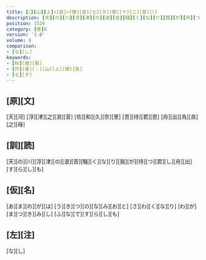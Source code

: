 ```yaml
---
title: [（][山][上]<[臣]>[憶][良][七][夕][歌][十][二][首][）]
description: [天][の][川][浮][津][の][波][音][騒][く][な][り][我][が][待][つ][君][し][舟][出][す][ら][し][も]
position: 1529
category: [巻]8
version: '1.0'
volume: 8
comparison:
- [な][し]
keywords:
- [秋][雑][歌]
- [作][者][：][山][上][憶][良]
- [七][夕]
---
```


## [原][文]

[天][河] [浮][津][之][浪][音] [佐][和][久][奈][里] [吾][待][君][思] [舟][出][為][良][之][母]

## [訓][読]

[天][の][川][浮][津][の][波][音][騒][く][な][り][我][が][待][つ][君][し][舟][出][す][ら][し][も]

## [仮][名]

[あ][ま][の][が][は] [う][き][つ][の][な][み][お][と] [さ][わ][く][な][り] [わ][が][ま][つ][き][み][し] [ふ][な][で][す][ら][し][も]

## [左][注]

[な][し]
